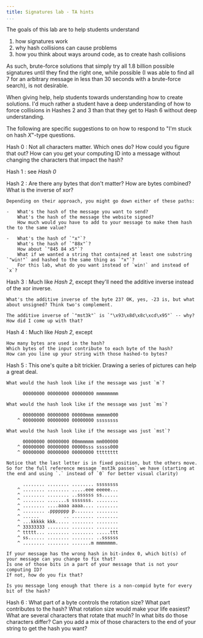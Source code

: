 ```yaml
---
title: Signatures lab - TA hints
...
```


The goals of this lab are to help students understand

1. how signatures work
2. why hash collisions can cause problems
3. how you think about ways around code, as to create hash collisions

As such, brute-force solutions that simply try all 1.8 billion possible signatures until they find the right one, while possible (I was able to find all 7 for an arbitrary message in less than 30 seconds with a brute-force search), is not desirable.

When giving help, help students towards understanding how to create solutions. I'd much rather a student have a deep understanding of how to force collisions in Hashes 2 and 3 than that they get to Hash 6 without deep understanding.

The following are specific suggestions to on how to respond to "I'm stuck on hash *X*"-type questions.

Hash 0
:   Not all characters matter. Which ones do? How could you figure that out? How can you get your computing ID into a message without changing the characters that impact the hash?

Hash 1
:   see *Hash 0*

Hash 2
:   Are there any bytes that don't matter?
    How are bytes combined?
    What is the inverse of xor?
    
    Depending on their approach, you might go down either of these paths:
    
    -   What's the hash of the message you want to send?
        What's the hash of the message the website signed?
        How much would you have to add to your message to make them hash the to the same value?
    
    -   What's the hash of `"x"`?
        What's the hash of `"88x"`?
        How about `"845 84 x5"`?
        What if we wanted a string that contained at least one substring `"win!"` and hashed to the same thing as `"x"`?
        For this lab, what do you want instead of `win!` and instead of `x`?
    
Hash 3
:   Much like *Hash 2*, except they'll need the additive inverse instead of the xor inverse.
    
    What's the additive inverse of the byte 23? OK, yes, -23 is, but what about unsigned? Think two's complement.
    
    The additive inverse of `"mst3k"` is `"\x93\x8d\x8c\xcd\x95"` -- why? How did I come up with that?

Hash 4
:   Much like *Hash 2*, except

    How many bytes are used in the hash?
    Which bytes of the input contribute to each byte of the hash?
    How can you line up your string with those hashed-to bytes?

Hash 5
:   This one's quite a bit trickier. Drawing a series of pictures can help a great deal.
    
    What would the hash look like if the message was just `m`?
    
          00000000 00000000 00000000 mmmmmmmm
    
    What would the hash look like if the message was just `ms`?
    
          00000000 00000000 00000mmm mmmmm000
        ^ 00000000 00000000 00000000 ssssssss
    
    What would the hash look like if the message was just `mst`?
    
          00000000 00000000 00mmmmmm mm000000
        ^ 00000000 00000000 00000sss sssss000
        ^ 00000000 00000000 00000000 tttttttt
    
    Notice that the last letter is in fixed position, but the others move. So for the full reference message `mst3k passes` we have (starting at the end and using `.` instead of `0` for better visual clarity)
        
          ........ ........ ........ ssssssss
        ^ ........ ........ .....eee eeeee...
        ^ ........ ........ ..ssssss ss......
        ^ ........ .......s sssssss. ........
        ^ ........ ....aaaa aaaa.... ........
        ^ ........ .ppppppp p....... ........
        ^ ......         .. ........ ........
        ^ ...kkkkk kkk..... ........ ........
        ^ 33333333 ........ ........ ........
        ^ ttttt... ........ ........ .....ttt
        ^ ss...... ........ ........ ..ssssss
        ^ ........ ........ .......m mmmmmmm.
    
    If your message has the wrong hash in bit-index 0, which bit(s) of your message can you change to fix that?
    Is one of those bits in a part of your message that is not your computing ID?
    If not, how do you fix that?
    
    Is you message long enough that there is a non-compid byte for every bit of the hash?

Hash 6
:   What part of a byte controls the rotation size?
    What part contributes to the hash?
    What rotation size would make your life easiest?
    What are several characters that rotate that much?
    In what bits do those characters differ?
    Can you add a mix of those characters to the end of your string to get the hash you want?

